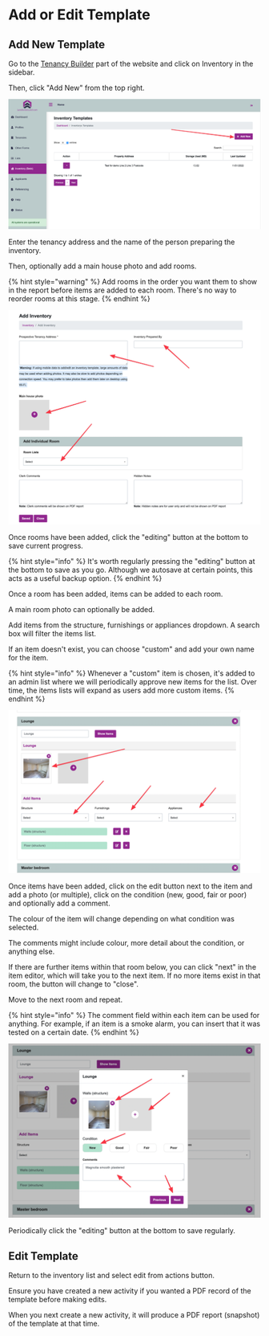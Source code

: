 # Add or Edit Template

## Add New Template

Go to the [Tenancy Builder](https://docs.landlordsguild.com) part of the website and click on Inventory in the sidebar.

Then, click "Add New" from the top right.

![](<../.gitbook/assets/CleanShot 2022-01-11 at 10.53.00@2x.png>)

Enter the tenancy address and the name of the person preparing the inventory.

Then, optionally add a main house photo and add rooms.

{% hint style="warning" %}
Add rooms in the order you want them to show in the report before items are added to each room. There's no way to reorder rooms at this stage.
{% endhint %}

![](<../.gitbook/assets/CleanShot 2022-01-11 at 10.53.52@2x.png>)

Once rooms have been added, click the "editing" button at the bottom to save current progress.

{% hint style="info" %}
It's worth regularly pressing the "editing" button at the bottom to save as you go. Although we autosave at certain points, this acts as a useful backup option.
{% endhint %}

Once a room has been added, items can be added to each room.

A main room photo can optionally be added.

Add items from the structure, furnishings or appliances dropdown. A search box will filter the items list.

If an item doesn't exist, you can choose "custom" and add your own name for the item.

{% hint style="info" %}
Whenever a "custom" item is chosen, it's added to an admin list where we will periodically approve new items for the list. Over time, the items lists will expand as users add more custom items.
{% endhint %}

![](<../.gitbook/assets/CleanShot 2022-01-11 at 10.58.31@2x.png>)

Once items have been added, click on the edit button next to the item and add a photo (or multiple), click on the condition (new, good, fair or poor) and optionally add a comment.

The colour of the item will change depending on what condition was selected.

The comments might include colour, more detail about the condition, or anything else.

If there are further items within that room below, you can click "next" in the item editor, which will take you to the next item. If no more items exist in that room, the button will change to "close".

Move to the next room and repeat.

{% hint style="info" %}
The comment field within each item can be used for anything. For example, if an item is  a smoke alarm, you can insert that it was tested on a certain date.
{% endhint %}

![](<../.gitbook/assets/CleanShot 2022-01-11 at 11.16.13@2x.png>)

Periodically click the "editing" button at the bottom to save regularly.

## Edit Template

Return to the inventory list and select edit from actions button.

Ensure you have created a new activity if you wanted a PDF record of the template before making edits.

When you next create a new activity, it will produce a PDF report (snapshot) of the template at that time.

